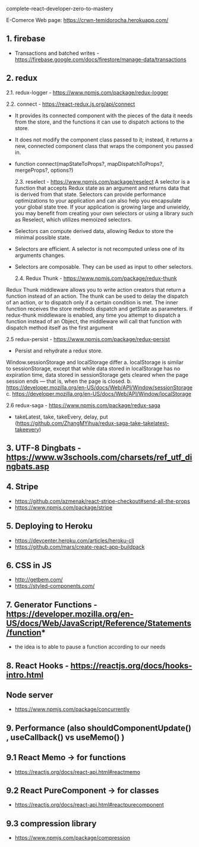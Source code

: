 complete-react-developer-zero-to-mastery

E-Comerce Web page:
https://crwn-temidorocha.herokuapp.com/

## 1. firebase

- Transactions and batched writes - https://firebase.google.com/docs/firestore/manage-data/transactions

## 2. redux

2.1. redux-logger - https://www.npmjs.com/package/redux-logger

2.2. connect - https://react-redux.js.org/api/connect

- It provides its connected component with the pieces of the data it needs from the store, and the functions it can use to dispatch actions to the store.
- It does not modify the component class passed to it; instead, it returns a new, connected component class that wraps the component you passed in.
- function connect(mapStateToProps?, mapDispatchToProps?, mergeProps?, options?)

  2.3. reselect - https://www.npmjs.com/package/reselect
  A selector is a function that accepts Redux state as an argument and returns data that is derived from that state. Selectors can provide performance optimizations to your application and can also help you encapsulate your global state tree. If your application is growing large and unwieldy, you may benefit from creating your own selectors or using a library such as Reselect, which utilizes memoized selectors.

- Selectors can compute derived data, allowing Redux to store the minimal possible state.
- Selectors are efficient. A selector is not recomputed unless one of its arguments changes.
- Selectors are composable. They can be used as input to other selectors.

  2.4. Redux Thunk - https://www.npmjs.com/package/redux-thunk

Redux Thunk middleware allows you to write action creators that return a function instead of an action. The thunk can be used to delay the dispatch of an action, or to dispatch only if a certain condition is met. The inner function receives the store methods dispatch and getState as parameters.
if redux-thunk middleware is enabled, any time you attempt to dispatch a function instead of an Object,
the middleware will call that function with dispatch method itself as the first argument

2.5 redux-persist - https://www.npmjs.com/package/redux-persist

- Persist and rehydrate a redux store.

Window.sessionStorage and localStorage differ
a. localStorage is similar to sessionStorage, except that while data stored in localStorage has no expiration time, data stored in sessionStorage gets cleared when the page session ends — that is, when the page is closed.
b. https://developer.mozilla.org/en-US/docs/Web/API/Window/sessionStorage
c. https://developer.mozilla.org/en-US/docs/Web/API/Window/localStorage

2.6 redux-saga - https://www.npmjs.com/package/redux-saga

- takeLatest, take, takeEvery, delay, put (https://github.com/ZhangMYihua/redux-saga-take-takelatest-takeevery)

## 3. UTF-8 Dingbats - https://www.w3schools.com/charsets/ref_utf_dingbats.asp

## 4. Stripe

- https://github.com/azmenak/react-stripe-checkout#send-all-the-props
- https://www.npmjs.com/package/stripe

## 5. Deploying to Heroku

- https://devcenter.heroku.com/articles/heroku-cli
- https://github.com/mars/create-react-app-buildpack

## 6. CSS in JS

- http://getbem.com/
- https://styled-components.com/

## 7. Generator Functions - https://developer.mozilla.org/en-US/docs/Web/JavaScript/Reference/Statements/function*

- the idea is to able to pause a function according to our needs

## 8. React Hooks - https://reactjs.org/docs/hooks-intro.html

## Node server

- https://www.npmjs.com/package/concurrently

## 9. Performance (also shouldComponentUpdate() , useCallback() vs useMemo() )

## 9.1 React Memo -> for functions

- https://reactjs.org/docs/react-api.html#reactmemo

## 9.2 React PureComponent -> for classes

- https://reactjs.org/docs/react-api.html#reactpurecomponent

## 9.3 compression library

- https://www.npmjs.com/package/compression
